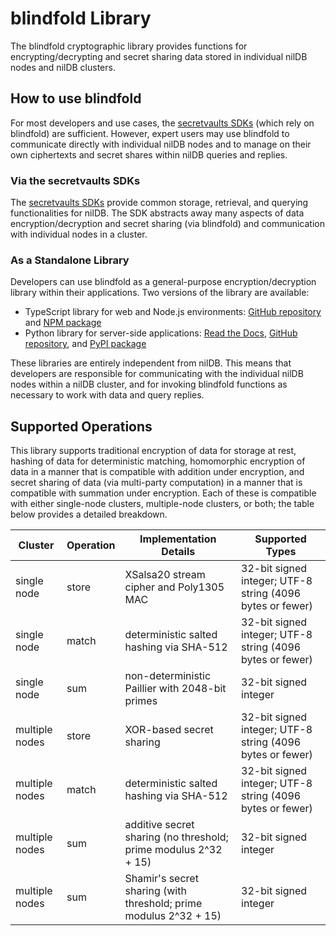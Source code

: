 # blindfold Library

The blindfold cryptographic library provides functions for encrypting/decrypting and secret sharing data stored in individual nilDB nodes and nilDB clusters.

## How to use blindfold

For most developers and use cases, the [secretvaults SDKs](/build/secretvaults) (which rely on blindfold) are sufficient. However, expert users may use blindfold to communicate directly with individual nilDB nodes and to manage on their own ciphertexts and secret shares within nilDB queries and replies.

### Via the secretvaults SDKs

The [secretvaults SDKs](/build/secretvaults) provide common storage, retrieval, and querying functionalities for nilDB. The SDK abstracts away many aspects of data encryption/decryption and secret sharing (via blindfold) and communication with individual nodes in a cluster.

### As a Standalone Library

Developers can use blindfold as a general-purpose encryption/decryption library within their applications. Two versions of the library are available:

- TypeScript library for web and Node.js environments: [GitHub repository](https://github.com/NillionNetwork/blindfold-ts) and [NPM package](https://www.npmjs.com/package/@nillion/blindfold)
- Python library for server-side applications: [Read the Docs](https://blindfold.readthedocs.io), [GitHub repository](https://github.com/NillionNetwork/blindfold-py), and [PyPI package](https://pypi.org/project/blindfold/)

These libraries are entirely independent from nilDB. This means that developers are responsible for communicating with the individual nilDB nodes within a nilDB cluster, and for invoking blindfold functions as necessary to work with data and query replies.

## Supported Operations

This library supports traditional encryption of data for storage at rest, hashing of data for deterministic matching, homomorphic encryption of data in a manner that is compatible with addition under encryption, and secret sharing of data (via multi-party computation) in a manner that is compatible with summation under encryption. Each of these is compatible with either single-node clusters, multiple-node clusters, or both; the table below provides a detailed breakdown.

| Cluster        | Operation | Implementation Details                                            | Supported Types                                           |
|----------------|-----------|-------------------------------------------------------------------|-----------------------------------------------------------|
| single node    | store     | XSalsa20 stream cipher and Poly1305 MAC                           | 32-bit signed integer; UTF-8 string (4096 bytes or fewer) |
| single node    | match     | deterministic salted hashing via SHA-512                          | 32-bit signed integer; UTF-8 string (4096 bytes or fewer) |
| single node    | sum       | non-deterministic Paillier with 2048-bit primes                   | 32-bit signed integer                                     |
| multiple nodes | store     | XOR-based secret sharing                                          | 32-bit signed integer; UTF-8 string (4096 bytes or fewer) |
| multiple nodes | match     | deterministic salted hashing via SHA-512                          | 32-bit signed integer; UTF-8 string (4096 bytes or fewer) |
| multiple nodes | sum       | additive secret sharing (no threshold; prime modulus 2^32 + 15)   | 32-bit signed integer                                     |
| multiple nodes | sum       | Shamir's secret sharing (with threshold; prime modulus 2^32 + 15) | 32-bit signed integer                                     |
